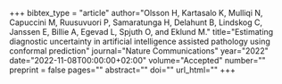 +++
bibtex_type = "article"
author="Olsson H, Kartasalo K, Mulliqi N, Capuccini M, Ruusuvuori P, Samaratunga H, Delahunt B, Lindskog C, Janssen E, Billie A, Egevad L, Spjuth O, and Eklund M."
title="Estimating diagnostic uncertainty in artificial intelligence assisted pathology using conformal prediction"
journal="Nature Communications"
year="2022"
date="2022-11-08T00:00:00+02:00"
volume="Accepted"
number=""
preprint = false
pages=""
abstract=""
doi=""
url_html=""
+++
